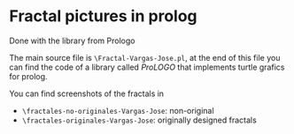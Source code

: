 # Fractal pictures in prolog

Done with the library from Prologo

The main source file is `\Fractal-Vargas-Jose.pl`, at the end of this file you can find the code of a library called *ProLOGO* that implements turtle grafics for prolog.

You can find screenshots of the fractals in 
* `\fractales-no-originales-Vargas-Jose`: non-original
* `\fractales-originales-Vargas-Jose`: originally designed fractals
